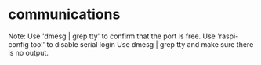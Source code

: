 # communications

Note: Use 'dmesg | grep tty' to confirm that the port is free.
Use 'raspi-config tool' to disable serial login
Use dmesg | grep tty and make sure there is no output.



